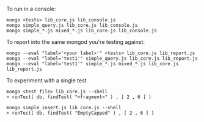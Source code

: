 To run in a console:

    mongo <tests> lib_core.js lib_console.js
    mongo simple_query.js lib_core.js lib_console.js
    mongo simple_*.js mixed_*.js lib_core.js lib_console.js

To report into the same mongod you're testing against:

    mongo --eval "label='<your label>'" <tests> lib_core.js lib_report.js
    mongo --eval "label='test1'" simple_query.js lib_core.js lib_report.js
    mongo --eval "label='test1'" simple_*.js mixed_*.js lib_core.js lib_report.js

To experiment with a single test

    mongo <test file> lib_core.js --shell
    > runTest( db, findTest( "<fragment>" ) , [ 2 , 6 ] )

    mongo simple_insert.js lib_core.js --shell
    > runTest( db, findTest( "EmptyCapped" ) , [ 2 , 6 ] )


